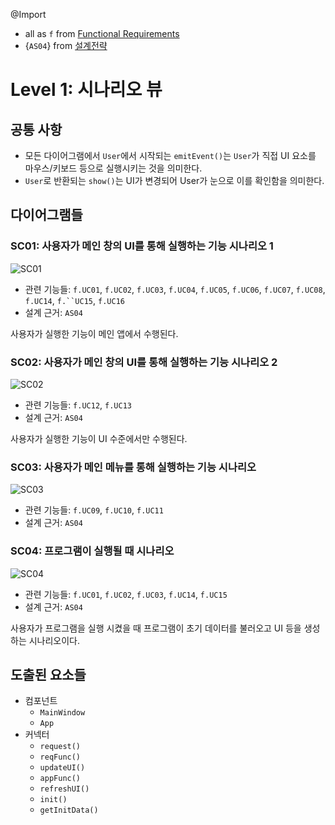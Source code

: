 @Import
* all as `f` from [Functional Requirements](https://github.com/byron1st/my-workshop-doc/blob/master/doc/req.func.md)
* {`AS04`} from [설계전략](https://github.com/byron1st/my-workshop-doc/blob/master/doc/arch.strategies.md)

# Level 1: 시나리오 뷰
## 공통 사항
* 모든 다이어그램에서 `User`에서 시작되는 `emitEvent()`는 `User`가 직접 UI 요소를 마우스/키보드 등으로 실행시키는 것을 의미한다.
* `User`로 반환되는 `show()`는 UI가 변경되어 User가 눈으로 이를 확인함을 의미한다.

## 다이어그램들
### SC01: 사용자가 메인 창의 UI를 통해 실행하는 기능 시나리오 1
![SC01](https://github.com/byron1st/my-workshop-doc/blob/master/images/scenario-view-sc01-2016-08-18.png)
* 관련 기능들: `f.UC01`, `f.UC02`, `f.UC03`, `f.UC04`, `f.UC05`, `f.UC06`, `f.UC07`, `f.UC08`, `f.UC14`, `f.``UC15`, `f.UC16`
* 설계 근거: `AS04`

사용자가 실행한 기능이 메인 앱에서 수행된다.

### SC02: 사용자가 메인 창의 UI를 통해 실행하는 기능 시나리오 2
![SC02](https://github.com/byron1st/my-workshop-doc/blob/master/images/scenario-view-sc02-2016-08-18.png)
* 관련 기능들: `f.UC12`, `f.UC13`
* 설계 근거: `AS04`

사용자가 실행한 기능이 UI 수준에서만 수행된다.

### SC03: 사용자가 메인 메뉴를 통해 실행하는 기능 시나리오
![SC03](https://github.com/byron1st/my-workshop-doc/blob/master/images/scenario-view-sc03-2016-08-18.png)
* 관련 기능들: `f.UC09`, `f.UC10`, `f.UC11`
* 설계 근거: `AS04`

### SC04: 프로그램이 실행될 때 시나리오
![SC04](https://github.com/byron1st/my-workshop-doc/blob/master/images/scenario-view-sc04-2016-08-18.png)
* 관련 기능들: `f.UC01`, `f.UC02`, `f.UC03`, `f.UC14`, `f.UC15`
* 설계 근거: `AS04`

사용자가 프로그램을 실행 시켰을 때 프로그램이 초기 데이터를 불러오고 UI 등을 생성하는 시나리오이다.

## 도출된 요소들
* 컴포넌트
  * `MainWindow`
  * `App`
* 커넥터
  * `request()`
  * `reqFunc()`
  * `updateUI()`
  * `appFunc()`
  * `refreshUI()`
  * `init()`
  * `getInitData()`
